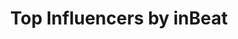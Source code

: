 ---
title: Top Influencers by inBeat
description: Top influencers per platform, niche, country and city, provided by inBeat.
layout: top-page
platforms:
  - name: Instagram
    niches:
      - name: architecture
        link: /instagram/architecture
      - name: athletes
        link: /instagram/athletes
      - name: badminton players
        link: /instagram/badminton-players
      - name: bakers
        link: /instagram/bakers
      - name: barbers
        link: /instagram/barbers
      - name: basketball players
        link: /instagram/basketball-players
      - name: beauty
        link: /instagram/beauty
      - name: bloggers
        link: /instagram/bloggers
      - name: bmx
        link: /instagram/bmx
      - name: bodyboard
        link: /instagram/bodyboard
      - name: bodybuilding
        link: /instagram/bodybuilding
      - name: boxers
        link: /instagram/boxers
      - name: calisthenics
        link: /instagram/calisthenics
      - name: camping
        link: /instagram/camping
      - name: cat owners
        link: /instagram/cat-owners
      - name: chefs
        link: /instagram/chefs
      - name: christian
        link: /instagram/christian
      - name: cinema
        link: /instagram/cinema
      - name: climbers
        link: /instagram/climbers
      - name: comedians
        link: /instagram/comedians
      - name: comics
        link: /instagram/comics
      - name: cooking
        link: /instagram/cooking
      - name: cosmetics
        link: /instagram/cosmetics
      - name: craft beer
        link: /instagram/craft-beer
      - name: crafts and DIY
        link: /instagram/crafts-diy
      - name: cricket players
        link: /instagram/cricket-players
      - name: crossfit
        link: /instagram/crossfit
      - name: cyclists
        link: /instagram/cyclists
      - name: dancers
        link: /instagram/dancers
      - name: divers
        link: /instagram/divers
      - name: djs
        link: /instagram/djs
      - name: dog owners
        link: /instagram/dog-owners
      - name: drummers
        link: /instagram/drummers
      - name: entrepreneurs
        link: /instagram/entrepreneurs
      - name: environmental
        link: /instagram/environmentalist
      - name: fashion
        link: /instagram/fashion
      - name: fitness
        link: /instagram/fitness
      - name: food
        link: /instagram/food
      - name: gaming
        link: /instagram/gaming
      - name: gardening
        link: /instagram/gardening
      - name: golfers
        link: /instagram/golfers
      - name: gospel
        link: /instagram/gospel
      - name: graffiti
        link: /instagram/graffiti
      - name: graphic-designers
        link: /instagram/graphic-designers
      - name: guitar
        link: /instagram/guitar
      - name: gymnasts
        link: /instagram/gymnasts
      - name: hair dressers
        link: /instagram/hair-dressers
      - name: handball players
        link: /instagram/handball-players
      - name: health
        link: /instagram/health
      - name: hip-hop
        link: /instagram/hip-hop
      - name: hockey players
        link: /instagram/hockey-players
      - name: home decor
        link: /instagram/home-decor
      - name: hypebeast
        link: /instagram/hypebeast
      - name: illustrators
        link: /instagram/illustrators
      - name: ironman
        link: /instagram/ironman
      - name: jiu-jitsu fighters
        link: /instagram/jiu-jitsu-fighters
      - name: journalists
        link: /instagram/journalists
      - name: judo fighters
        link: /instagram/judo-fighters
      - name: karate fighters
        link: /instagram/karate-fighters
      - name: kayak
        link: /instagram/kayak
      - name: lacrosse players
        link: /instagram/lacrosse-players
      - name: lifestyle
        link: /instagram/lifestyle
      - name: lingerie
        link: /instagram/lingerie
      - name: longboard
        link: /instagram/longboard
      - name: makeup
        link: /instagram/makeup
      - name: makeup artists
        link: /instagram/makeup-artists
      - name: marathon
        link: /instagram/marathon
      - name: mma fighters
        link: /instagram/mma-fighters
      - name: models
        link: /instagram/models
      - name: mothers
        link: /instagram/mothers
      - name: motivational speakers
        link: /instagram/motivational-speakers
      - name: muay thai fighters
        link: /instagram/muay-thai-fighters
      - name: music
        link: /instagram/music
      - name: nail artists
        link: /instagram/nail-artists
      - name: nutrition
        link: /instagram/nutrition
      - name: olympian athletes
        link: /instagram/olympian-athletes
      - name: outdoors
        link: /instagram/outdoors
      - name: painters
        link: /instagram/painters
      - name: performing artists
        link: /instagram/performing-artists
      - name: photographers
        link: /instagram/photographers
      - name: pilates
        link: /instagram/pilates
      - name: pole dancers
        link: /instagram/pole-dancers
      - name: punk
        link: /instagram/punk
      - name: racing
        link: /instagram/racing
      - name: rappers
        link: /instagram/rappers
      - name: reggae
        link: /instagram/reggae
      - name: rowing
        link: /instagram/rowing
      - name: rugby players
        link: /instagram/rugby-players
      - name: runners
        link: /instagram/runners
      - name: scrapbooking
        link: /instagram/scrapbooking
      - name: sculptors
        link: /instagram/sculptors
      - name: singers
        link: /instagram/singers
      - name: skiing
        link: /instagram/skiing
      - name: skincare
        link: /instagram/skincare
      - name: soccer-players
        link: /instagram/soccer-players
      - name: softball-players
        link: /instagram/softball-players
      - name: songwriters
        link: /instagram/songwriters
      - name: stylists
        link: /instagram/stylists
      - name: surf
        link: /instagram/surf
      - name: tattoo-artists
        link: /instagram/tattoo-artists
      - name: tennis players
        link: /instagram/tennis-players
      - name: theater
        link: /instagram/theater
      - name: travel
        link: /instagram/travel
      - name: triathlon athletes
        link: /instagram/triathlon-athletes
      - name: vegan
        link: /instagram/vegan
      - name: violin
        link: /instagram/violin-players
      - name: volleyball-players
        link: /instagram/volleyball-players
      - name: wedding
        link: /instagram/wedding
      - name: wellness
        link: /instagram/wellness
      - name: wrestlers
        link: /instagram/wrestlers
      - name: yoga
        link: /instagram/yoga
      - name: zen meditation
        link: /instagram/zen-meditation
      - name: zumba
        link: /instagram/zumba
    countries:
      - name: Algeria
        link: /instagram/algeria
      - name: Argentina
        link: /instagram/argentina
      - name: Australia
        link: /instagram/australia
      - name: Austria
        link: /instagram/austria
      - name: Belarus
        link: /instagram/belarus
      - name: Belgium
        link: /instagram/belgium
      - name: Brazil
        link: /instagram/brazil
      - name: Canada
        link: /instagram/canada
      - name: Chile
        link: /instagram/chile
      - name: Colombia
        link: /instagram/colombia
      - name: Croatia
        link: /instagram/croatia
      - name: Ecuador
        link: /instagram/ecuador
      - name: Finland
        link: /instagram/finland
      - name: France
        link: /instagram/france
      - name: Germany
        link: /instagram/germany
      - name: Greece
        link: /instagram/greece
      - name: Hong Kong SAR China
        link: /instagram/hong-kong-sar-china
      - name: Hungary
        link: /instagram/hungary
      - name: India
        link: /instagram/india
      - name: Indonesia
        link: /instagram/indonesia
      - name: Ireland
        link: /instagram/ireland
      - name: Israel
        link: /instagram/israel
      - name: Italy
        link: /instagram/italy
      - name: Japan
        link: /instagram/japan
      - name: Kuwait
        link: /instagram/kuwait
      - name: Malaysia
        link: /instagram/malaysia
      - name: Morocco
        link: /instagram/morocco
      - name: Nigeria
        link: /instagram/nigeria
      - name: Norway
        link: /instagram/norway
      - name: Pakistan
        link: /instagram/pakistan
      - name: Peru
        link: /instagram/peru
      - name: Poland
        link: /instagram/poland
      - name: Portugal
        link: /instagram/portugal
      - name: Russia
        link: /instagram/russia
      - name: Saudi Arabia
        link: /instagram/saudi-arabia
      - name: Serbia
        link: /instagram/serbia
      - name: Singapore
        link: /instagram/singapore
      - name: Slovakia
        link: /instagram/slovakia
      - name: South Africa
        link: /instagram/south-africa
      - name: South Korea
        link: /instagram/south-korea
      - name: Spain
        link: /instagram/spain
      - name: Switzerland
        link: /instagram/switzerland
      - name: Taiwan
        link: /instagram/taiwan
      - name: Thailand
        link: /instagram/thailand
      - name: Turkey
        link: /instagram/turkey
      - name: Ukraine
        link: /instagram/ukraine
      - name: United Arab Emirates
        link: /instagram/united-arab-emirates
      - name: United Kingdom
        link: /instagram/united-kingdom
      - name: United States
        link: /instagram/united-states
      - name: Venezuela
        link: /instagram/venezuela
      - name: Vietnam
        link: /instagram/vietnam
    cities:
      - name: Bali
        link: /instagram/indonesia/bali
      - name: Philadelphia
        link: /instagram/united-states/philadelphia
      - name: Chicago
        link: /instagram/united-states/chicago
      - name: Atlanta
        link: /instagram/united-states/atlanta
      - name: Brisbane
        link: /instagram/australia/brisbane
      - name: Jakarta
        link: /instagram/indonesia/jakarta
      - name: Berlin
        link: /instagram/germany/berlin
      - name: Mumbai
        link: /instagram/india/mumbai
      - name: Busan
        link: /instagram/south-korea/busan
      - name: Toronto
        link: /instagram/canada/toronto
      - name: Medellín
        link: /instagram/colombia/medellin
      - name: Rome
        link: /instagram/italy/rome
      - name: Kyoto
        link: /instagram/japan/kyoto
      - name: Izmir
        link: /instagram/turkey/izmir
      - name: Seattle
        link: /instagram/united-states/seattle
      - name: Las Vegas
        link: /instagram/united-states/las-vegas
      - name: Los Angeles
        link: /instagram/united-states/los-angeles
      - name: Melbourne
        link: /instagram/australia/melbourne
      - name: Sao Paulo
        link: /instagram/brazil/sao-paulo
      - name: San Antonio
        link: /instagram/united-states/san-antonio
      - name: London
        link: /instagram/united-kingdom/london
      - name: Phoenix
        link: /instagram/united-states/phoenix
      - name: Austin
        link: /instagram/united-states/austin
      - name: Barcelona
        link: /instagram/spain/barcelona
      - name: Chiang mai
        link: /instagram/thailand/chiang-mai
      - name: Konya
        link: /instagram/turkey/konya
      - name: Bogotá
        link: /instagram/colombia/bogota
      - name: Durban
        link: /instagram/south-africa/durban
      - name: Birmingham
        link: /instagram/united-kingdom/birmingham
      - name: Porto
        link: /instagram/portugal/porto
      - name: Ankara
        link: /instagram/turkey/ankara
      - name: Sydney
        link: /instagram/australia/sydney
      - name: Boston
        link: /instagram/united-states/boston
      - name: Madrid
        link: /instagram/spain/madrid
      - name: New York
        link: /instagram/united-states/new-york
      - name: Denver
        link: /instagram/united-states/denver
      - name: Miami
        link: /instagram/united-states/miami
      - name: Houston
        link: /instagram/united-states/houston
      - name: Incheon
        link: /instagram/south-korea/incheon
      - name: Dallas
        link: /instagram/united-states/dallas
      - name: Milan
        link: /instagram/italy/milan
      - name: Lisbon
        link: /instagram/portugal/lisbon
      - name: Istanbul
        link: /instagram/turkey/istanbul
      - name: Vancouver
        link: /instagram/canada/vancouver
      - name: Hamburg
        link: /instagram/germany/hamburg
      - name: Capetown
        link: /instagram/south-africa/capetown
      - name: Seoul
        link: /instagram/south-korea/seoul
      - name: Manchester
        link: /instagram/united-kingdom/manchester
      - name: San Francisco
        link: /instagram/united-states/san-francisco
      - name: Cali
        link: /instagram/colombia/cali
      - name: Osaka
        link: /instagram/japan/osaka
      - name: New Delhi
        link: /instagram/india/new-delhi
      - name: Tokyo
        link: /instagram/japan/tokyo
      - name: Rio de Janeiro
        link: /instagram/brazil/rio-de-janeiro
      - name: Montreal
        link: /instagram/canada/montreal
      - name: Bangkok
        link: /instagram/thailand/bangkok
      - name: Turin
        link: /instagram/italy/turin
      - name: San Diego
        link: /instagram/united-states/san-diego
---